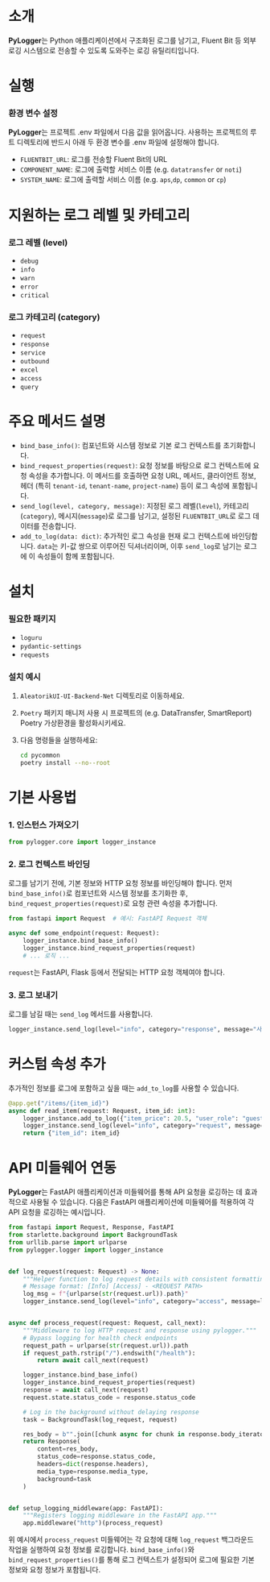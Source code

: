 # 소개

**PyLogger**는 Python 애플리케이션에서 구조화된 로그를 남기고, Fluent Bit 등 외부 로깅 시스템으로 전송할 수 있도록 도와주는 로깅 유틸리티입니다.

# 실행

### 환경 변수 설정

**PyLogger**는 프로젝트 .env 파일에서 다음 값을 읽어옵니다. 사용하는 프로젝트의 루트 디렉토리에 반드시 아래 두 환경 변수를 .env 파일에 설정해야 합니다.

- `FLUENTBIT_URL`: 로그를 전송할 Fluent Bit의 URL
- `COMPONENT_NAME`: 로그에 출력할 서비스 이름 (e.g. `datatransfer` or `noti`)
- `SYSTEM_NAME`: 로그에 출력할 서비스 이름 (e.g. `aps`,`dp`, `common` or `cp`)

# 지원하는 로그 레벨 및 카테고리

### 로그 레벨 (level)

- `debug`
- `info`
- `warn`
- `error`
- `critical`

### 로그 카테고리 (category)

- `request`
- `response`
- `service`
- `outbound`
- `excel`
- `access`
- `query`

# 주요 메서드 설명

- `bind_base_info()`: 컴포넌트와 시스템 정보로 기본 로그 컨텍스트를 초기화합니다.
- `bind_request_properties(request)`: 요청 정보를 바탕으로 로그 컨텍스트에 요청 속성을 추가합니다. 이 메서드를 호출하면 요청 URL, 메서드, 클라이언트 정보, 헤더 (특히 `tenant-id`, `tenant-name`, `project-name`) 등이 로그 속성에 포함됩니다.
- `send_log(level, category, message)`: 지정된 로그 레벨(`level`), 카테고리(`category`), 메시지(`message`)로 로그를 남기고, 설정된 `FLUENTBIT_URL`로 로그 데이터를 전송합니다.
- `add_to_log(data: dict)`: 추가적인 로그 속성을 현재 로그 컨텍스트에 바인딩합니다. `data`는 키-값 쌍으로 이루어진 딕셔너리이며, 이후 `send_log`로 남기는 로그에 이 속성들이 함께 포함됩니다.

# 설치

### 필요한 패키지

- `loguru`
- `pydantic-settings`
- `requests`

### 설치 예시

1. `AleatorikUI-UI-Backend-Net` 디렉토리로 이동하세요.
2. `Poetry` 패키지 매니저 사용 시 프로젝트의 (e.g. DataTransfer, SmartReport) Poetry 가상환경을 활성화시키세요.
3. 다음 명령들을 실행하세요:

   ```bash
   cd pycommon
   poetry install --no--root
   ```

# 기본 사용법

### 1. 인스턴스 가져오기

```python
from pylogger.core import logger_instance
```

### 2. 로그 컨텍스트 바인딩

로그를 남기기 전에, 기본 정보와 HTTP 요청 정보를 바인딩해야 합니다. 먼저 `bind_base_info()`로 컴포넌트와 시스템 정보를 초기화한 후, `bind_request_properties(request)`로 요청 관련 속성을 추가합니다.

```python
from fastapi import Request  # 예시: FastAPI Request 객체

async def some_endpoint(request: Request):
    logger_instance.bind_base_info()
    logger_instance.bind_request_properties(request)
    # ... 로직 ...
```

`request`는 FastAPI, Flask 등에서 전달되는 HTTP 요청 객체여야 합니다.

### 3. 로그 보내기

로그를 남길 때는 `send_log` 메서드를 사용합니다.

```python
logger_instance.send_log(level="info", category="response", message="사용자가 로그인했습니다.")
```

# 커스텀 속성 추가

추가적인 정보를 로그에 포함하고 싶을 때는 `add_to_log`를 사용할 수 있습니다.

```python
@app.get("/items/{item_id}")
async def read_item(request: Request, item_id: int):
    logger_instance.add_to_log({"item_price": 20.5, "user_role": "guest"})
    logger_instance.send_log(level="info", category="request", message=f"아이템 {item_id} 조회 요청")
    return {"item_id": item_id}
```

# API 미들웨어 연동

**PyLogger**는 FastAPI 애플리케이션과 미들웨어를 통해 API 요청을 로깅하는 데 효과적으로 사용될 수 있습니다. 다음은 FastAPI 애플리케이션에 미들웨어를 적용하여 각 API 요청을 로깅하는 예시입니다.

```python
from fastapi import Request, Response, FastAPI
from starlette.background import BackgroundTask
from urllib.parse import urlparse
from pylogger.logger import logger_instance


def log_request(request: Request) -> None:
    """Helper function to log request details with consistent formatting."""
    # Message format: [Info] [Access] - <REQUEST PATH>
    log_msg = f"{urlparse(str(request.url)).path}"
    logger_instance.send_log(level="info", category="access", message=log_msg)


async def process_request(request: Request, call_next):
    """Middleware to log HTTP request and response using pylogger."""
    # Bypass logging for health check endpoints
    request_path = urlparse(str(request.url)).path
    if request_path.rstrip("/").endswith("/health"):
        return await call_next(request)

    logger_instance.bind_base_info()
    logger_instance.bind_request_properties(request)
    response = await call_next(request)
    request.state.status_code = response.status_code

    # Log in the background without delaying response
    task = BackgroundTask(log_request, request)

    res_body = b"".join([chunk async for chunk in response.body_iterator])
    return Response(
        content=res_body,
        status_code=response.status_code,
        headers=dict(response.headers),
        media_type=response.media_type,
        background=task
    )


def setup_logging_middleware(app: FastAPI):
    """Registers logging middleware in the FastAPI app."""
    app.middleware("http")(process_request)
```

위 예시에서 `process_request` 미들웨어는 각 요청에 대해 `log_request` 백그라운드 작업을 실행하여 요청 정보를 로깅합니다. `bind_base_info()`와 `bind_request_properties()`를 통해 로그 컨텍스트가 설정되어 로그에 필요한 기본 정보와 요청 정보가 포함됩니다.
